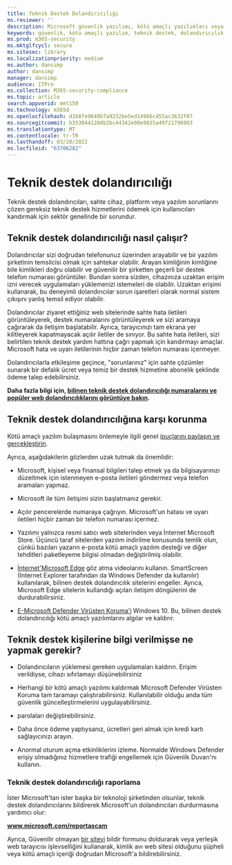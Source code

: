 ```yaml
---
title: Teknik Destek Dolandırıcılığı
ms.reviewer: ''
description: Microsoft güvenlik yazılımı, kötü amaçlı yazılımları veya virüsleri tarama iddia eden ve ardından sahte algılamalar ve uyarılar gösteren teknik destek dolandırıcılarından sizi koruyabilir.
keywords: güvenlik, kötü amaçlı yazılım, teknik destek, dolandırıcılık, koruma, hile, kimlik sahtekarlığı, sahte, hata iletileri, rapor, güvenlik yazılımı, sahte, virüsten koruma, sahte yazılım, sahte yazılım, tehdit, ücret, kaldırma ücreti, yükseltme, kaldırma için ödeme, tam sürüm yükle, deneme, çok sayıda tehdit, tarayıcı, tarama, temizleme, bilgisayar, güvenlik, program, XP ev güvenliği, sahte microsoft, etkinleştirme, tarama, virüsten koruma, uyarılar, açılır pencereleri, güvenlik uyarıları, güvenlik açılır pencereleri teknik destek dolandırıcılığı,  sahte Microsoft hata bildirimi, sahte virüs uyarısı, sahte ürün süre sonu, sahte Windows etkinleştirme, dolandırıcılık web sayfaları, dolandırıcı telefon numaraları, telefon numaraları, MMPC, WDSI, Microsoft Kötü Amaçlı Yazılımdan Koruma Merkezi, teknik destek dolandırıcılık numaraları
ms.prod: m365-security
ms.mktglfcycl: secure
ms.sitesec: library
ms.localizationpriority: medium
ms.author: dansimp
author: dansimp
manager: dansimp
audience: ITPro
ms.collection: M365-security-compliance
ms.topic: article
search.appverid: met150
ms.technology: m365d
ms.openlocfilehash: d1b8fe9649b7a9232be5ed14966c455ac3632f07
ms.sourcegitcommit: b3530441288b2bc44342e00e9025a49721796903
ms.translationtype: MT
ms.contentlocale: tr-TR
ms.lasthandoff: 03/20/2022
ms.locfileid: "63706282"
---
```

# <a name="tech-support-scams"></a>Teknik destek dolandırıcılığı

Teknik destek dolandırıcıları, sahte cihaz, platform veya yazılım sorunlarını çözen gereksiz teknik destek hizmetlerini ödemek için kullanıcıları kandırmak için sektör genelinde bir sorundur.

## <a name="how-tech-support-scams-work"></a>Teknik destek dolandırıcılığı nasıl çalışır?

Dolandırıcılar sizi doğrudan telefonunuz üzerinden arayabilir ve bir yazılım şirketinin temsilcisi olmak için sahtekar olabilir. Arayan kimliğinin kimliğine bile kimlikleri doğru olabilir ve güvenilir bir şirketten geçerli bir destek telefon numarası görüntüler. Bundan sonra sizden, cihazınıza uzaktan erişim izni verecek uygulamaları yüklemenizi istemeleri de olabilir. Uzaktan erişimi kullanarak, bu deneyimli dolandırıcılar sorun işaretleri olarak normal sistem çıkışını yanlış temsil ediyor olabilir.

Dolandırıcılar ziyaret ettiğiniz web sitelerinde sahte hata iletileri görüntüleyerek, destek numaralarını görüntüleyerek ve sizi aramaya çağırarak da iletişim başlatabilir. Ayrıca, tarayıcınızı tam ekrana yer kilitleyerek kapatmayacak açılır iletiler de sınıyor. Bu sahte hata iletileri, sizi belirtilen teknik destek yardım hattına çağrı yapmak için kandırmayı amaçlar. Microsoft hata ve uyarı iletilerinin hiçbir zaman telefon numarası içermeyer.

Dolandırıcılarla etkileşime geçince, "sorunlarınız" için sahte çözümler sunarak bir defalık ücret veya temiz bir destek hizmetine abonelik şeklinde ödeme talep edebilirsiniz.

**Daha fazla bilgi için, [bilinen teknik destek dolandırıcılığı numaralarını ve popüler web dolandırıcılıklarını görüntüye bakın](https://support.microsoft.com/help/4013405/windows-protect-from-tech-support-scams).**

## <a name="how-to-protect-against-tech-support-scams"></a>Teknik destek dolandırıcılığına karşı korunma

Kötü amaçlı yazılım bulaşmasını önlemeyle ilgili genel [ipuçlarını paylaşın ve gerçekleştirin](prevent-malware-infection.md).

Ayrıca, aşağıdakilerin gözlerden uzak tutmak da önemlidir:

* Microsoft, kişisel veya finansal bilgileri talep etmek ya da bilgisayarınızı düzeltmek için istenmeyen e-posta iletileri göndermez veya telefon aramaları yapmaz.

* Microsoft ile tüm iletişimi sizin başlatmanız gerekir.

* Açılır pencerelerde numaraya çağrıyın. Microsoft'un hatası ve uyarı iletileri hiçbir zaman bir telefon numarası içermez.

* Yazılımı yalnızca resmi satıcı web sitelerinden veya İnternet Microsoft Store. Üçüncü taraf sitelerden yazılım indirilme konusunda temlik olun, çünkü bazıları yazarın e-posta kötü amaçlı yazılım desteği ve diğer tehditleri paketleyeme bilgisi olmadan değiştirilmiş olabilir.

* [İnternet'Microsoft Edge](https://www.microsoft.com/windows/microsoft-edge) göz atma videolarını kullanın. SmartScreen (Internet Explorer tarafından da Windows Defender da kullanılır) kullanılarak, bilinen destek dolandırıcılık sitelerini engeller. Ayrıca, Microsoft Edge sitelerin kullandığı açılan iletişim döngülerini de durdurabilirsiniz.

* [E-Microsoft Defender Virüsten Koruma'i](/microsoft-365/security/defender-endpoint/microsoft-defender-antivirus-in-windows-10) Windows 10. Bu, bilinen destek dolandırıcılığı kötü amaçlı yazılımlarını algılar ve kaldırır.

## <a name="what-to-do-if-information-has-been-given-to-a-tech-support-person"></a>Teknik destek kişilerine bilgi verilmişse ne yapmak gerekir?

* Dolandırıcıların yüklemesi gereken uygulamaları kaldırın. Erişim verildiyse, cihazı sıfırlamayı düşünebilirsiniz

* Herhangi bir kötü amaçlı yazılımı kaldırmak Microsoft Defender Virüsten Koruma tam taramayı çalıştırabilirsiniz. Kullanılabilir olduğu anda tüm güvenlik güncelleştirmelerini uygulayabilirsiniz.

* parolaları değiştirebilirsiniz.

* Daha önce ödeme yaptıysanız, ücretleri geri almak için kredi kartı sağlayıcınızı arayın.

* Anormal oturum açma etkinliklerini izleme. Normalde Windows Defender erişiy olmadığınız hizmetlere trafiği engellemek için Güvenlik Duvarı'nı kullanın.

### <a name="reporting-tech-support-scams"></a>Teknik destek dolandırıcılığı raporlama

İster Microsoft'tan ister başka bir teknoloji şirketinden olsunlar, teknik destek dolandırıcılarını bildirerek Microsoft'un dolandırıcıları durdurmasına yardımcı olur:

<b>www.microsoft.com/reportascam</b>

Ayrıca, Güvenilir olmayan [bir siteyi](https://www.microsoft.com/wdsi/support/report-unsafe-site) bildir formunu doldurarak veya yerleşik web tarayıcısı işlevselliğini kullanarak, kimlik avı web sitesi olduğunu şüpheli veya kötü amaçlı içeriği doğrudan Microsoft'a bildirebilirsiniz.